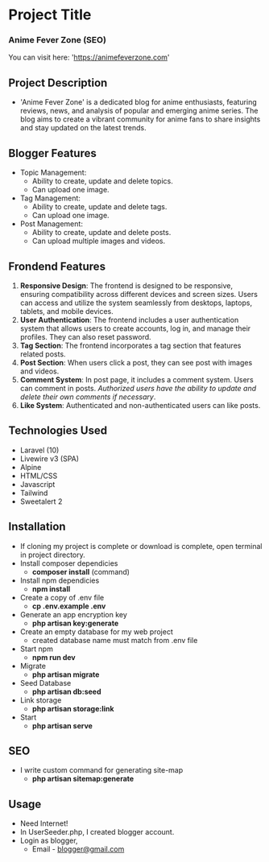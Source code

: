 
# Project Title

### Anime Fever Zone (SEO)

You can visit here: 'https://animefeverzone.com'

## Project Description

- 'Anime Fever Zone' is a dedicated blog for anime enthusiasts, featuring reviews, news, and analysis of popular and emerging anime series. The blog aims to create a vibrant community for anime fans to share insights and stay updated on the latest trends.

## Blogger Features

- Topic Management:
  - Ability to create, update and delete topics.
  - Can upload one image.
- Tag Management:
  - Ability to create, update and delete tags.
  - Can upload one image.
- Post Management:
  - Ability to create, update and delete posts.
  - Can upload multiple images and videos.

## Frondend Features

1. **Responsive Design**: The frontend is designed to be responsive, ensuring compatibility across different devices and screen sizes. Users can access and utilize the system seamlessly from desktops, laptops, tablets, and mobile devices.
2. **User Authentication**: The frontend includes a user authentication system that allows users to create accounts, log in, and manage their profiles. They can also reset password.
3. **Tag Section**:  The frontend incorporates a tag section that features related posts.
4. **Post Section**: When users click a post, they can see post with images and videos.
7. **Comment System**: In post page, it includes a comment system. Users can comment in posts. *Authorized users have the ability to update and delete their own comments if necessary*.
8. **Like System**: Authenticated and non-authenticated users can like posts.


## Technologies Used 

- Laravel (10)
- Livewire v3 (SPA)
- Alpine
- HTML/CSS
- Javascript
- Tailwind
- Sweetalert 2

## Installation

- If cloning my project is complete or download is complete, open terminal in project directory.
- Install composer dependicies
  - **composer install** (command)
- Install npm dependicies
  - **npm install**
- Create a copy of .env file
  - **cp .env.example .env**
- Generate an app encryption key
  - **php artisan key:generate**
- Create an empty database for my web project
  - created database name must match from .env file
- Start npm 
  - **npm run dev**
- Migrate
  - **php artisan migrate**
- Seed Database
  - **php artisan db:seed**
- Link storage
  - **php artisan storage:link**
- Start 
  - **php artisan serve**

## SEO  

- I write custom command for generating site-map
  - **php artisan sitemap:generate**

## Usage

- Need Internet!
- In UserSeeder.php, I created blogger account.
- Login as blogger,
  - Email - blogger@gmail.com

